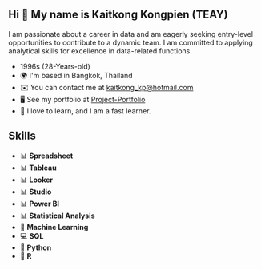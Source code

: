 ## Hi :wave: My name is Kaitkong Kongpien (TEAY)

I am passionate about a career in data and am eagerly seeking entry-level opportunities to contribute to a dynamic team. I am committed to applying analytical skills for excellence in data-related functions.

- 1996s (28-Years-old)
- 🌍  I'm based in Bangkok, Thailand
- ✉️  You can contact me at kaitkong_kp@hotmail.com
- 🖥️  See my portfolio at [Project-Portfolio](https://github.com/Aboutme-t/Aboutme)
- 🧠 I love to learn, and I am a fast learner.


## Skills 
- 📊 **Spreadsheet**
- 📊 **Tableau**
- 📊 **Looker**
- 📊 **Studio**
- 📊 **Power BI**
- 📊 **Statistical Analysis**
- 🤖 **Machine Learning**
- 💻 **SQL**
- 🐍 **Python**
- 🧮 **R**

